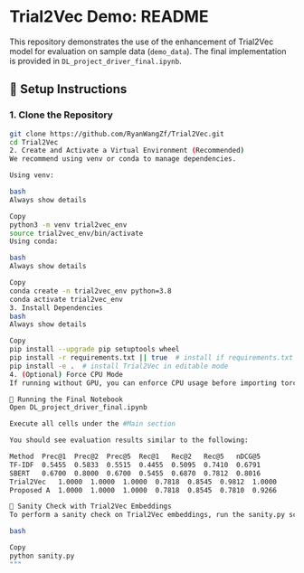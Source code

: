 # Trial2Vec Demo: README

This repository demonstrates the use of the enhancement of Trial2Vec model for evaluation on sample data (`demo_data`). The final implementation is provided in `DL_project_driver_final.ipynb`.

## 🔧 Setup Instructions

### 1. Clone the Repository

```bash
git clone https://github.com/RyanWangZf/Trial2Vec.git
cd Trial2Vec
2. Create and Activate a Virtual Environment (Recommended)
We recommend using venv or conda to manage dependencies.

Using venv:

bash
Always show details

Copy
python3 -m venv trial2vec_env
source trial2vec_env/bin/activate
Using conda:

bash
Always show details

Copy
conda create -n trial2vec_env python=3.8
conda activate trial2vec_env
3. Install Dependencies
bash
Always show details

Copy
pip install --upgrade pip setuptools wheel
pip install -r requirements.txt || true  # install if requirements.txt exists
pip install -e .  # install Trial2Vec in editable mode
4. (Optional) Force CPU Mode
If running without GPU, you can enforce CPU usage before importing torch or related libraries.

🚀 Running the Final Notebook
Open DL_project_driver_final.ipynb

Execute all cells under the #Main section

You should see evaluation results similar to the following:

Method	Prec@1	Prec@2	Prec@5	Rec@1	Rec@2	Rec@5	nDCG@5
TF-IDF	0.5455	0.5833	0.5515	0.4455	0.5095	0.7410	0.6791
SBERT	0.6700	0.8000	0.6700	0.5455	0.6870	0.7812	0.8016
Trial2Vec	1.0000	1.0000	1.0000	0.7818	0.8545	0.9812	1.0000
Proposed A	1.0000	1.0000	1.0000	0.7818	0.8545	0.7810	0.9266

🧪 Sanity Check with Trial2Vec Embeddings
To perform a sanity check on Trial2Vec embeddings, run the sanity.py script:

bash

Copy
python sanity.py
"""
